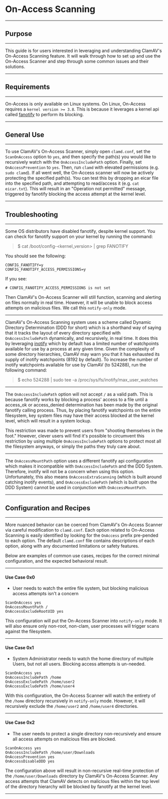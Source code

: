 # On-Access Scanning

---

## Purpose

---

This guide is for users interested in leveraging and understanding ClamAV's On-Access Scanning feature. It will walk through how to set up and use the On-Access Scanner and step through some common issues and their solutions.

---

## Requirements

---

On-Access is only available on Linux systems. On Linux, On-Access requires a `kernel version >= 3.8`. This is because it leverages a kernel api called [fanotify](http://man7.org/linux/man-pages/man7/fanotify.7.html) to perform its blocking.

---

## General Use

---

To use ClamAV's On-Access Scanner, simply open `clamd.conf`, set the `ScanOnAccess` option to `yes`, and then specify the path(s) you would like to recursively watch with the `OnAccessIncludePath` option. Finally, set `OnAccessPrevention` to `yes`. Then, run `clamd` with elevated permissions (e.g. `sudo clamd`). If all went well, the On-Access scanner will now be actively protecting the specified path(s). You can test this by dropping an eicar file into the specified path, and attempting to read/access it (e.g. `cat eicar.txt`). This will result in an "Operation not permitted" message, triggered by fanotify blocking the access attempt at the kernel level.

---

## Troubleshooting
---

Some OS distributors have disabled fanotify, despite kernel support. You can check for fanotify support on your kernel by running the command:

> $ cat /boot/config-<kernel_version> | grep FANOTIFY

You should see the following:

```
CONFIG_FANOTIFY=y
CONFIG_FANOTIFY_ACCESS_PERMISSIONS=y
```

If you see:

```
# CONFIG_FANOTIFY_ACCESS_PERMISSIONS is not set
```

Then ClamAV's On-Access Scanner will still function, scanning and alerting on files normally in real time. However, it will be unable to block access attempts on malicious files. We call this `notify-only` mode.

---

ClamAV's On-Access Scanning system uses a scheme called Dynamic Directory Determination (DDD for short) which is a shorthand way of saying that it tracks the layout of every directory specified with `OnAccessIncludePath` dynamically, and recursively, in real time. It does this by leveraging [inotify](http://man7.org/linux/man-pages/man7/inotify.7.html) which by default has a limited number of watchpoints available for use by a process at any given time. Given the complexity of some directory hierarchies, ClamAV may warn you that it has exhausted its supply of inotify watchpoints (8192 by default). To increase the number of inotify watchpoints available for use by ClamAV (to 524288), run the following command:

> $ echo 524288 | sudo tee -a /proc/sys/fs/inotify/max_user_watches

---

The `OnAccessIncludePath` option will not accept `/` as a valid path. This is because fanotify works by blocking a process' access to a file until a access_ok or access_denied determination has been made by the original fanotify calling process. Thus, by placing fanotify watchpoints on the entire filesystem, key system files may have their access blocked at the kernel level, which will result in a system lockup.

This restriction was made to prevent users from "shooting themselves in the foot." However, clever users will find it's possible to circumvent this restriction by using multiple `OnAccessIncludePath` options to protect most all the filesystem anyways, or simply the paths they truly care about.

---

The `OnAccessMountPath` option uses a different fanotify api configuration which makes it incompatible with `OnAccessIncludePath` and the DDD System. Therefore, inotify will not be a concern when using this option. Unfortunately, this also means `OnAccessExtraScanning` (which is built around catching inotify events), and `OnAccessExcludePath` (which is built upon the DDD System) cannot be used in conjunction with `OnAccessMountPath`.

---

## Configuration and Recipes

---

More nuanced behavior can be coerced from ClamAV's On-Access Scanner via careful modification to `clamd.conf`. Each option related to On-Access Scanning is easily identified by looking for the `OnAccess` prefix pre-pended to each option. The default `clamd.conf` file contains descriptions of each option, along with any documented limitations or safety features.

Below are examples of common use cases, recipes for the correct minimal configuration, and the expected behavioral result.

---

#### Use Case 0x0
  - User needs to watch the entire file system, but blocking malicious access attempts isn't a concern
  ```
  ScanOnAccess yes
  OnAccessMountPath /
  OnAccessExcludeRootUID yes
  ```

  This configuration will put the On-Access Scanner into `notify-only` mode. It will also ensure only non-root, non-clam, user processes will trigger scans against the filesystem.

---

#### Use Case 0x1
  - System Administrator needs to watch the home directory of multiple Users, but not all users. Blocking access attempts is un-needed.
  ```
  ScanOnAccess yes
  OnAccessIncludePath /home
  OnAccessExcludePath /home/user2
  OnAccessExcludePath /home/user4
  ```

  With this configuration, the On-Access Scanner will watch the entirety of the `/home` directory recursively in `notify-only` mode. However, it will recursively exclude the `/home/user2` and `/home/user4` directories.

---

#### Use Case 0x2
  - The user needs to protect a single directory non-recursively and ensure all access attempts on malicious files are blocked.
  ```
  ScanOnAccess yes
  OnAccessIncludePath /home/user/Downloads
  OnAccessPrevention yes
  OnAccessDisableDDD yes
  ```

  The configuration above will result in non-recursive real-time protection of the `/home/user/Downloads` directory by ClamAV's On-Access Scanner. Any access attempts that ClamAV detects on malicious files within the top level of the directory hierarchy will be blocked by fanotify at the kernel level.

---
